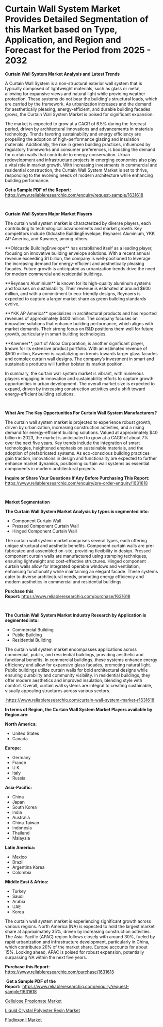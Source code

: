 <p><h1>Curtain Wall System Market Provides Detailed Segmentation of this Market based on Type, Application, and Region and Forecast for the Period from 2025 - 2032</h1></p><p><strong>Curtain Wall System Market Analysis and Latest Trends</strong></p>
<p><p>A Curtain Wall System is a non-structural exterior wall system that is typically composed of lightweight materials, such as glass or metal, allowing for expansive views and natural light while providing weather protection. These systems do not bear the building's structural loads, which are carried by the framework. As urbanization increases and the demand for aesthetically pleasing, energy-efficient, and durable building facades grows, the Curtain Wall System Market is poised for significant expansion. </p><p>The market is expected to grow at a CAGR of 6.5% during the forecast period, driven by architectural innovations and advancements in materials technology. Trends favoring sustainability and energy efficiency are propelling the adoption of high-performance glazing and insulation materials. Additionally, the rise in green building practices, influenced by regulatory frameworks and consumer preferences, is boosting the demand for curtain walls that contribute to energy conservation. Urban redevelopment and infrastructure projects in emerging economies also play a vital role in market growth. With increasing investments in commercial and residential construction, the Curtain Wall System Market is set to thrive, responding to the evolving needs of modern architecture while enhancing building performance.</p></p>
<p><strong>Get a Sample PDF of the Report:&nbsp;</strong> <a href="https://www.reliableresearchiq.com/enquiry/request-sample/1631618?utm_campaign=1088&utm_medium=2&utm_source=Github&utm_content=ia&utm_term=15022025&utm_id=curtain-wall-system">https://www.reliableresearchiq.com/enquiry/request-sample/1631618</a></p>
<p>&nbsp;</p>
<p><strong>Curtain Wall System Major Market Players</strong></p>
<p><p>The curtain wall system market is characterized by diverse players, each contributing to technological advancements and market growth. Key competitors include Oldcastle BuildingEnvelope, Reynaers Aluminium, YKK AP America, and Kawneer, among others.</p><p>**Oldcastle BuildingEnvelope** has established itself as a leading player, focusing on innovative building envelope solutions. With a recent annual revenue exceeding $1 billion, the company is well-positioned to leverage the increasing demand for energy-efficient and aesthetically pleasing facades. Future growth is anticipated as urbanization trends drive the need for modern commercial and residential buildings.</p><p>**Reynaers Aluminium** is known for its high-quality aluminum systems and focuses on sustainability. Their revenue is estimated at around $600 million, and with a commitment to eco-friendly designs, Reynaers is expected to capture a larger market share as green building standards evolve.</p><p>**YKK AP America** specializes in architectural products and has reported revenues of approximately $400 million. The company focuses on innovative solutions that enhance building performance, which aligns with market demands. Their strong focus on R&D positions them well for future growth, particularly in smart building technologies.</p><p>**Kawneer**, part of Alcoa Corporation, is another significant player, known for its extensive product portfolio. With an estimated revenue of $500 million, Kawneer is capitalizing on trends towards larger glass facades and complex curtain wall designs. The company’s investment in smart and sustainable products will further bolster its market position.</p><p>In summary, the curtain wall system market is vibrant, with numerous players engaging in innovation and sustainability efforts to capture growth opportunities in urban development. The overall market size is expected to expand, driven by increasing construction activities and a shift toward energy-efficient building solutions.</p></p>
<p>&nbsp;</p>
<p><strong>What Are The Key Opportunities For Curtain Wall System Manufacturers?</strong></p>
<p><p>The curtain wall system market is projected to experience robust growth, driven by urbanization, increasing construction activities, and a rising demand for energy-efficient building solutions. Valued at approximately $40 billion in 2023, the market is anticipated to grow at a CAGR of about 7% over the next five years. Key trends include the integration of smart technologies, heightened emphasis on sustainable materials, and the adoption of prefabricated systems. As eco-conscious building practices gain traction, innovations in design and functionality are expected to further enhance market dynamics, positioning curtain wall systems as essential components in modern architectural projects.</p></p>
<p><strong>Inquire or Share Your Questions If Any Before Purchasing This Report:</strong> <a href="https://www.reliableresearchiq.com/enquiry/pre-order-enquiry/1631618?utm_campaign=1088&utm_medium=2&utm_source=Github&utm_content=ia&utm_term=15022025&utm_id=curtain-wall-system">https://www.reliableresearchiq.com/enquiry/pre-order-enquiry/1631618</a></p>
<p>&nbsp;</p>
<p><strong>Market Segmentation</strong></p>
<p><strong>The Curtain Wall System Market Analysis by types is segmented into:</strong></p>
<p><ul><li>Component Curtain Wall</li><li>Pressed Component Curtain Wall</li><li>Hinged Component Curtain Wall</li></ul></p>
<p><p>The curtain wall system market comprises several types, each offering unique structural and aesthetic benefits. Component curtain walls are pre-fabricated and assembled on-site, providing flexibility in design. Pressed component curtain walls are manufactured using stamping techniques, ensuring lightweight and cost-effective structures. Hinged component curtain walls allow for integrated operable windows and ventilation, enhancing functionality while maintaining an elegant facade. These systems cater to diverse architectural needs, promoting energy efficiency and modern aesthetics in commercial and residential buildings.</p></p>
<p><strong>Purchase this Report:&nbsp;</strong><a href="https://www.reliableresearchiq.com/purchase/1631618?utm_campaign=1088&utm_medium=2&utm_source=Github&utm_content=ia&utm_term=15022025&utm_id=curtain-wall-system">https://www.reliableresearchiq.com/purchase/1631618</a></p>
<p>&nbsp;</p>
<p><strong>The Curtain Wall System Market Industry Research by Application is segmented into:</strong></p>
<p><ul><li>Commercial Building</li><li>Public Building</li><li>Residential Building</li></ul></p>
<p><p>The curtain wall system market encompasses applications across commercial, public, and residential buildings, providing aesthetic and functional benefits. In commercial buildings, these systems enhance energy efficiency and allow for expansive glass facades, promoting natural light. Public buildings utilize curtain walls for bold architectural designs while ensuring durability and community visibility. In residential buildings, they offer modern aesthetics and improved insulation, blending style with comfort. Overall, curtain wall systems are integral to creating sustainable, visually appealing structures across various sectors.</p></p>
<p><a href="https://www.reliableresearchiq.com/curtain-wall-system-market-r1631618?utm_campaign=1088&utm_medium=2&utm_source=Github&utm_content=ia&utm_term=15022025&utm_id=curtain-wall-system">&nbsp;https://www.reliableresearchiq.com/curtain-wall-system-market-r1631618</a></p>
<p><strong>In terms of Region, the Curtain Wall System Market Players available by Region are:</strong></p>
<p>
    <p> <strong> North America: </strong>
        <ul>
            <li>United States</li>
            <li>Canada</li>
        </ul>
        </p> 
    <p> <strong> Europe: </strong>
        <ul>
            <li>Germany</li>
            <li>France</li>
            <li>U.K.</li>
            <li>Italy</li>
            <li>Russia</li>
        </ul>
        </p> 
    <p> <strong> Asia-Pacific: </strong>
        <ul>
            <li>China</li>
            <li>Japan</li>
            <li>South Korea</li>
            <li>India</li>
            <li>Australia</li>
            <li>China Taiwan</li>
            <li>Indonesia</li>
            <li>Thailand</li>
            <li>Malaysia</li>
        </ul>
        </p> 
    <p> <strong> Latin America: </strong>
        <ul>
            <li>Mexico</li>
            <li>Brazil</li>
            <li>Argentina Korea</li>
            <li>Colombia</li>
        </ul>
        </p> 
    <p> <strong> Middle East & Africa: </strong>
        <ul>
            <li>Turkey</li>
            <li>Saudi</li>
            <li>Arabia</li>
            <li>UAE</li>
            <li>Korea</li>
        </ul>
    </p>
    </p>
<p><p>The curtain wall system market is experiencing significant growth across various regions. North America (NA) is expected to hold the largest market share at approximately 35%, driven by increasing construction activities. The Asia-Pacific (APAC) region follows closely with around 30%, fueled by rapid urbanization and infrastructure development, particularly in China, which contributes 20% of the market share. Europe accounts for about 15%. Looking ahead, APAC is poised for robust expansion, potentially surpassing NA within the next five years.</p></p>
<p><strong>Purchase this Report: </strong><a href="https://www.reliableresearchiq.com/purchase/1631618?utm_campaign=1088&utm_medium=2&utm_source=Github&utm_content=ia&utm_term=15022025&utm_id=curtain-wall-system">https://www.reliableresearchiq.com/purchase/1631618</a></p>
<p>&nbsp;<strong>Get a Sample PDF of the Report:&nbsp;&nbsp;</strong><a href="https://www.reliableresearchiq.com/enquiry/request-sample/1631618?utm_campaign=1088&utm_medium=2&utm_source=Github&utm_content=ia&utm_term=15022025&utm_id=curtain-wall-system">https://www.reliableresearchiq.com/enquiry/request-sample/1631618</a></p>
<p><strong></strong></p>
<p><p><a href="https://github.com/sirayedantte/Market-Research-Report-List-1/blob/main/cellulose-propionate-market.md?utm_campaign=1088&utm_medium=2&utm_source=Github&utm_content=ia&utm_term=15022025&utm_id=curtain-wall-system">Cellulose Propionate Market</a></p><p><a href="https://github.com/armsinwan/Market-Research-Report-List-1/blob/main/liquid-crystal-polyester-resin-market.md?utm_campaign=1088&utm_medium=2&utm_source=Github&utm_content=ia&utm_term=15022025&utm_id=curtain-wall-system">Liquid Crystal Polyester Resin Market</a></p><p><a href="https://github.com/herakterroem/Market-Research-Report-List-1/blob/main/fludioxonil-market.md?utm_campaign=1088&utm_medium=2&utm_source=Github&utm_content=ia&utm_term=15022025&utm_id=curtain-wall-system">Fludioxonil Market</a></p></p>